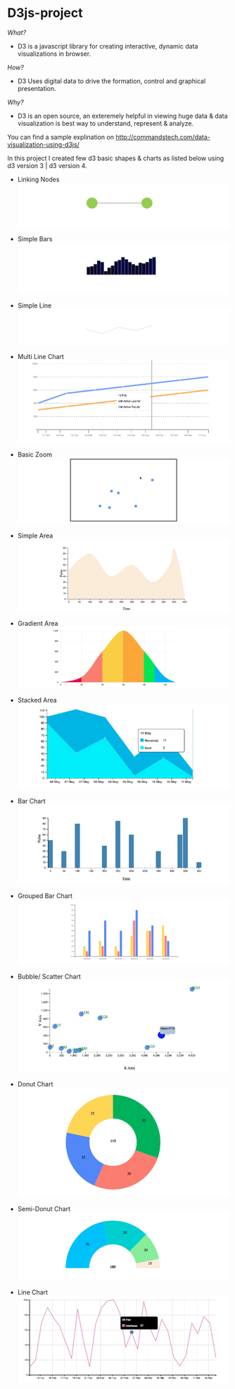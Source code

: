 # D3js-project
*What?*
* D3 is a javascript library for creating interactive, dynamic data visualizations in browser.

*How?*
* D3 Uses digital data to drive the formation, control and graphical presentation.

*Why?*
* D3 is an open source, an exteremely helpful in viewing huge data & data visualization is best way to understand, represent & analyze.

You can find a sample explination on http://commandstech.com/data-visualization-using-d3js/ 

In this project I created few d3 basic shapes & charts as listed below using d3 version 3 | d3 version 4.

* Linking Nodes
![Linking Nodes](/chart-Images/link.png?raw=true "Linking Nodes")

* Simple Bars
![Simple Bars](/chart-Images/simple-bar.png?raw=true "Simple Bars")

* Simple Line
![Simple Line](/chart-Images/simple-line.png?raw=true "Simple Line")

* Multi Line Chart
![Simple Line](/chart-Images/multiline.png?raw=true "Simple Line")

* Basic Zoom 
![Zoom](/chart-Images/zoom-bubble.gif?raw=true "Basic Zoom")

* Simple Area
![Simple Area](/chart-Images/area.png?raw=true "Simple Area")

* Gradient Area
![Gradient Area](/chart-Images/gradient-area.png?raw=true "Gradient Area")

* Stacked Area
![Simple Area](/chart-Images/stacked-area.png?raw=true "Stacked Area")

* Bar Chart
![Bar Chart](/chart-Images/bar.png?raw=true "Bar Chart")

* Grouped Bar Chart
![Bar Chart](/chart-Images/grouped-bar.png?raw=true "Bar Chart")

* Bubble/ Scatter Chart
![Scatter Chart](/chart-Images/bubble.png?raw=true "Bubble/ Scatter Chart")

* Donut Chart
![Donut Chart](/chart-Images/donut-chart.png?raw=true "Donut Chart")

* Semi-Donut Chart
![Semi-Donut Chart](/chart-Images/semi-donut.png?raw=true "Semi-Donut Chart")

* Line Chart
![Line Chart](/chart-Images/line-chart.png?raw=true "Line Chart")
